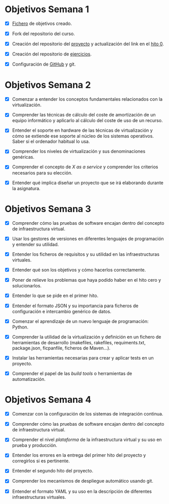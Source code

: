 # Objetivos Semana 1

- [x] [Fichero](https://github.com/JJ/IV-18-19/blob/master/objetivos/jcpulido97.md) de objetivos creado.
- [x] Fork del repositorio del curso.
- [x] Creación del repositorio del [proyecto](https://github.com/jcpulido97/ProyectoIV) y actualización del link en el [hito 0](https://github.com/JJ/IV-18-19/blob/master/proyectos/hito-0.md).
- [x] Creación del repositorio de [ejercicios](https://github.com/jcpulido97/EjerciciosIV).
- [x] Configuración de [GitHub](https://github.com/jcpulido97) y git.



# Objetivos Semana 2

- [x] Comenzar a entender los conceptos fundamentales relacionados con la virtualización.

- [x] Comprender las técnicas de cálculo del coste de amortización de un
  equipo informático y aplicarlo al cálculo del coste de uso de un
  recurso.

- [x] Entender el soporte en hardware de las técnicas de virtualización y cómo se extiende ese soporte al núcleo de los sistemas operativos. Saber si el ordenador habitual lo usa.

- [x] Comprender los niveles de virtualización y sus denominaciones genéricas.

- [x] Comprender el concepto de *X as a service* y comprender los
  criterios necesarios para su elección.

- [x] Entender qué implica diseñar un proyecto que se irá elaborando
  durante la asignatura.


# Objetivos Semana 3

- [x] Comprender cómo las pruebas de software encajan dentro del concepto de infraestructura virtual.

- [x] Usar los gestores de versiones en diferentes lenguajes de programación y entender su utilidad.

- [x] Entender los ficheros de requisitos y su utilidad en las infraestructuras virtuales.

- [x] Entender qué son los objetivos y cómo hacerlos correctamente.

- [x] Poner de relieve los problemas que haya podido haber en el hito cero y solucionarlos.

- [x] Entender lo que se pide en el primer hito.

- [x] Entender el formato JSON y su importancia para ficheros de configuración e intercambio genérico de datos.

- [x] Comenzar el aprendizaje de un nuevo lenguaje de programación: Python.

- [x] Comprender la utilidad de la virtualización y definición en un fichero de herramientas de desarrollo (makefiles, rakefiles, requiments.txt, package.json, ficpanfile, ficheros de Maven...).

- [x] Instalar las herramientas necesarias para crear y aplicar tests en un proyecto.

- [x] Comprender el papel de las *build tools* o herramientas de automatización.


# Objetivos Semana 4

- [x] Comenzar con la configuración de los sistemas de integración continua.
- [x] Comprender cómo las pruebas de software encajan dentro del concepto de infraestructura virtual.
- [x] Comprender el nivel *plataforma* de la infraestructura virtual y su uso en prueba y producción.

- [x] Entender los errores en la entrega del primer hito del proyecto y corregirlos si es pertinente.
- [x] Entender el segundo hito del proyecto.
- [x] Comprender los mecanismos de despliegue automático usando git.
- [x] Entender el formato YAML y su uso en la descripción de diferentes infraestructuras virtuales. 